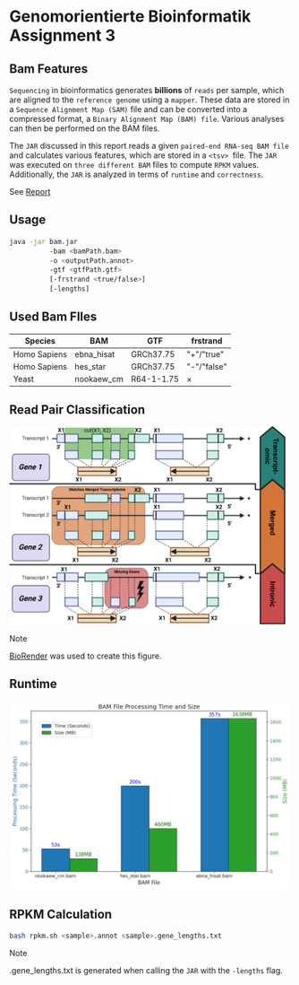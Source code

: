 # Genomorientierte Bioinformatik Assignment 3
## Bam Features
`Sequencing` in bioinformatics generates **billions** of `reads` per sample, which are aligned to the `reference genome` using a `mapper`.
These data are stored in a `Sequence Alignment Map (SAM)` file and can be converted into a compressed format, a `Binary Alignment Map (BAM) file`.
Various analyses can then be performed on the BAM files.

The `JAR` discussed in this report reads a given `paired-end RNA-seq BAM file` and calculates various features, which are stored in a `<tsv> `file.
The `JAR` was executed on `three different BAM` files to compute `RPKM` values. 
Additionally, the `JAR` is analyzed in terms of `runtime` and `correctness`.

See [Report](./report/bamfeatures.pdf)

## Usage
```sh
java -jar bam.jar 
          -bam <bamPath.bam> 
          -o <outputPath.annot> 
          -gtf <gtfPath.gtf> 
          [-frstrand <true/false>] 
          [-lengths]
```

## Used Bam FIles
| Species       | BAM         | GTF        | frstrand     |
| ------------- | ----------- | ---------- | ------------ |
| Homo Sapiens  | ebna_hisat  | GRCh37.75  | "+"/"true"   |
| Homo Sapiens  | hes_star    | GRCh37.75  | "-"/"false"  |
| Yeast         | nookaew_cm  | R64-1-1.75 | $\times$     |


## Read Pair Classification
![Features](./report/figures/ReadAnnotation.png)

> [!NOTE]   
>
> [BioRender](https://www.biorender.com/) was used to create this figure.

## Runtime
![Runtime](./report/plots/times_bam.jpg)

## RPKM Calculation
```sh
bash rpkm.sh <sample>.annot <sample>.gene_lengths.txt
```

> [!NOTE]   
>
> <sample>.gene_lengths.txt is generated when calling the `JAR` with the `-lengths` flag.
